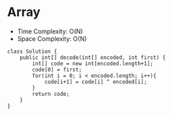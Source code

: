 # Array
* Time Complexity: O(N)
* Space Complexity: O(N)
```
class Solution {
    public int[] decode(int[] encoded, int first) {
        int[] code = new int[encoded.length+1];
        code[0] = first;
        for(int i = 0; i < encoded.length; i++){
            code[i+1] = code[i] ^ encoded[i];
        }
        return code;
    }
}
```
